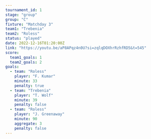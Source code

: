 ```yaml
---
tournament_id: 1
stage: "group"
group: "C"
fixture: "Matchday 3"
team1: "Trebenia"
team2: "Roless"
status: "played"
date: 2022-12-16T01:20:00Z
link: "https://youtu.be/aP8APqz4n0U?si=zqlqDOXhrRzhfRD5&t=545"
score:
  team1_goals: 1
  team2_goals: 2
goals:
  - team: "Roless"
    player: "F. Kumar"
    minute: 33
    penalty: true
  - team: "Trebenia"
    player: "T. Wolf"
    minute: 39
    penalty: false
  - team: "Roless"
    player: "J. Greenaway"
    minute: 90
    aggregate: 3
    penalty: false
---
```

